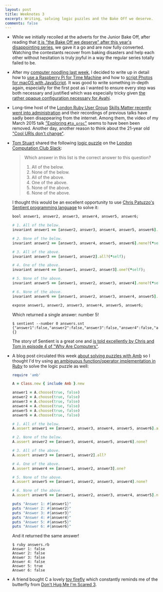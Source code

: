```yaml
---
layout: post
title: Weeknotes 3
excerpt: Writing, solving logic puzzles and the Bake Off we deserve.
comments: false
---
```

*   While we initially recoiled at the adverts for the Junior Bake Off, after reading that [it is "the Bake Off we deserve" after this year's disappointing series](https://www.theguardian.com/tv-and-radio/2019/nov/11/junior-bake-off-the-kids-spinoff-thats-the-perfect-antidote-to-baking-brutality), we gave it a go and are now fully converted. Watching the contestants recover from baking disasters and help each other without hesitation is truly joyful in a way the regular series totally failed to be.

*   After my [computer noodling last week](/2019/11/10/weeknotes-2.html), I decided to write up in detail how to [use a Raspberry Pi for Time Machine](/2019/11/12/using-a-raspberry-pi-for-time-machine/) and how to [script Photos for macOS with JavaScript](/2019/11/13/scripting-photos-for-macos-with-javascript/). It was good to write something in-depth again, especially for the first post as I wanted to ensure every step was both necessary and justified which was especially tricky given [the rather opaque configuration necessary for Avahi](/2019/11/12/using-a-raspberry-pi-for-time-machine/#configuring-avahi).

*   Long-time host of the [London Ruby User Group](http://lrug.org) [Skills Matter recently went into administration](https://www.linkedin.com/pulse/skills-matter-appointed-administrators-wendy-devolder/) and their recordings of previous talks have sadly been disappearing from the internet. Among them, the video of my March 2015 talk ["Exploring `#to_proc`"](/2014/11/26/data-structures-as-functions.html) seems to have been been removed. Another day, another reason to think about the 21-year old ["Cool URIs don't change"](https://www.w3.org/Provider/Style/URI).

*   [Tom Stuart](https://codon.com) shared the following [logic puzzle](https://math.stackexchange.com/questions/2217248/which-answer-in-this-list-is-the-correct-answer-to-this-question) on the [London Computation Club Slack](https://computationclub-slack.herokuapp.com/):

    > Which answer in this list is the correct answer to this question?
    >
    > 1. All of the below.
    > 2. None of the below.
    > 3. All of the above.
    > 4. One of the above.
    > 5. None of the above.
    > 6. None of the above.

    I thought this would be an excellent opportunity to use [Chris Patuzzo's Sentient programming language](https://sentient-lang.org) to solve it:

    ```ruby
    bool answer1, answer2, answer3, answer4, answer5, answer6;

    # 1. All of the below.
    invariant answer1 == [answer2, answer3, answer4, answer5, answer6].all?(*self);

    # 2. None of the below.
    invariant answer2 == [answer3, answer4, answer5, answer6].none?(*self);

    # 3. All of the above.
    invariant answer3 == [answer1, answer2].all?(*self);

    # 4. One of the above.
    invariant answer4 == [answer1, answer2, answer3].one?(*self);

    # 5. None of the above.
    invariant answer5 == [answer1, answer2, answer3, answer4].none?(*self);

    # 6. None of the above.
    invariant answer6 == [answer1, answer2, answer3, answer4, answer5].none?(*self);

    expose answer1, answer2, answer3, answer4, answer5, answer6;
    ```

    Which returned a single answer: number 5!

    ```console
    $ sentient --number 0 answers.snt
    {"answer1":false,"answer2":false,"answer3":false,"answer4":false,"answer5":true,"answer6":false}
    {}
    ```

    The story of Sentient is a great one and [is told excellently by Chris and Tom in episode 4 of "Why Are Computers"](https://whyarecomputers.com/4).

*   A blog post circulated this week [about solving puzzles with Amb](https://thesmartnik.com/solving-pazzles-wth-amb.html) so I thought I'd try using [an ambiguous function/operator implementation in Ruby](https://github.com/chikamichi/amb) to solve the logic puzzle as well:

    ```ruby
    require 'amb'

    A = Class.new { include Amb }.new

    answer1 = A.choose(true, false)
    answer2 = A.choose(true, false)
    answer3 = A.choose(true, false)
    answer4 = A.choose(true, false)
    answer5 = A.choose(true, false)
    answer6 = A.choose(true, false)

    # 1. All of the below.
    A.assert answer1 == [answer2, answer3, answer4, answer5, answer6].all?

    # 2. None of the below.
    A.assert answer2 == [answer3, answer4, answer5, answer6].none?

    # 3. All of the above.
    A.assert answer3 == [answer1, answer2].all?

    # 4. One of the above.
    A.assert answer4 == [answer1, answer2, answer3].one?

    # 5. None of the above.
    A.assert answer5 == [answer1, answer2, answer3, answer4].none?

    # 6. None of the above.
    A.assert answer6 == [answer1, answer2, answer3, answer4, answer5].none?

    puts "Answer 1: #{answer1}"
    puts "Answer 2: #{answer2}"
    puts "Answer 3: #{answer3}"
    puts "Answer 4: #{answer4}"
    puts "Answer 5: #{answer5}"
    puts "Answer 6: #{answer6}"
    ```

    And it returned the same answer!

    ```console
    $ ruby answers.rb
    Answer 1: false
    Answer 2: false
    Answer 3: false
    Answer 4: false
    Answer 5: true
    Answer 6: false
    ```

*   A friend bought C a lovely [toy firefly](https://uk.tomy.com/products/lamaze-freddie-firefly) which constantly reminds me of the butterfly from [Don't Hug Me I'm Scared 3](https://youtu.be/sXOdn6vLCuU).
